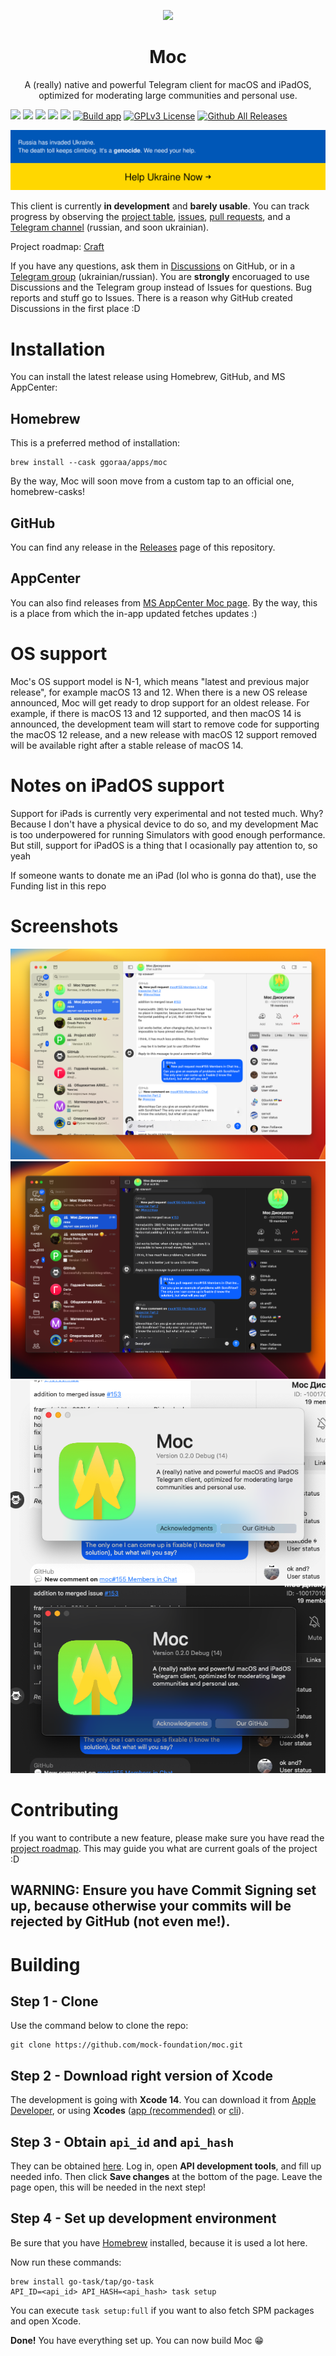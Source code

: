 <p align="center">
  <img src="https://github.com/mock-foundation/moc/raw/master/Shared/Assets.xcassets/AppIcon.appiconset/icon_256x256.png">
</p>

<h1 align="center">Moc</h1>

<p align="center">
A (really) native and powerful Telegram client for macOS and iPadOS, optimized
for moderating large communities and personal use. 
</p>

![](https://img.shields.io/badge/platform-macOS,%20iPadOS-000000?style=flat&logo=apple&logoColor=white)
![](https://img.shields.io/badge/minimum%20OS-macOS%2012,%20iPadOS%2015.2-blueviolet?style=flat&logo=apple&logoColor=white)
![](https://img.shields.io/badge/Swift%205.7-FA7343?style=flat&logo=swift&logoColor=white)
![](https://img.shields.io/badge/SwiftUI-2E00F1?style=flat&logo=swift&logoColor=white)
![](https://img.shields.io/badge/Telegram-2CA5E0?style=flat&logo=telegram&logoColor=white)
[![Build app](https://github.com/mock-foundation/moc/actions/workflows/build.yml/badge.svg)](https://github.com/mock-foundation/moc/actions/workflows/build.yml)
[![GPLv3 License](https://img.shields.io/badge/License-GPL%20v3-yellow.svg?style=flat)](https://opensource.org/licenses/)
[![Github All Releases](https://img.shields.io/github/downloads/mock-foundation/moc/total.svg?style=flat)]() 

[![SWUbanner](https://raw.githubusercontent.com/vshymanskyy/StandWithUkraine/main/banner2-direct.svg)](https://vshymanskyy.github.io/StandWithUkraine/)

This client is currently **in development** and **barely usable**. You can track progress by observing the [project table](https://github.com/orgs/mock-foundation/projects/2), [issues](https://github.com/mock-foundation/moc/issues), [pull requests](https://github.com/mock-foundation/moc/pulls), and a [Telegram channel](https://t.me/moc_updates_ua) (russian, and soon ukrainian).

Project roadmap: [Craft](https://www.craft.do/s/rmUOSbIPXTVbCY)

If you have any questions, ask them in [Discussions](https://github.com/mock-foundation/moc/discussions) on GitHub, or in a [Telegram group](https://t.me/moc_discussion) (ukrainian/russian). You are **strongly** encoruaged to use Discussions and the Telegram group instead of Issues for questions. Bug reports and stuff go to Issues. There is a reason why GitHub created Discussions in the first place :D

# Installation

You can install the latest release using Homebrew, GitHub, and MS AppCenter:

## Homebrew

This is a preferred method of installation:

```shell
brew install --cask ggoraa/apps/moc
```

By the way, Moc will soon move from a custom tap to an official one, homebrew-casks!

## GitHub

You can find any release in the [Releases](https://github.com/mock-foundation/moc/releases) page of this
repository.

## AppCenter

You can also find releases from [MS AppCenter Moc page](https://install.appcenter.ms/orgs/mock-foundation/apps/moc/distribution_groups/releases). By the way,
this is a place from which the in-app updated fetches updates :)

# OS support

Moc's OS support model is N-1, which means "latest and previous major release",
for example macOS 13 and 12. When there is a new OS release announced, Moc 
will get ready to drop support for an oldest release. For example, if 
there is macOS 13 and 12 supported, and then macOS 14 is announced, the development
team will start to remove code for supporting the macOS 12 release, and a new release
with macOS 12 support removed will be available right after a stable release of macOS
14.

# Notes on iPadOS support

Support for iPads is currently very experimental and not tested much. 
Why? Because I don't have a physical device to do so, and my development Mac is too 
underpowered for running Simulators with good enough performance. But still, support
for iPadOS is a thing that I ocasionally pay attention to, so yeah

If someone wants to donate me an iPad (lol who is gonna do that), use the Funding list
in this repo

# Screenshots
![](.github/images/screenshots/light/main.png)
![](.github/images/screenshots/dark/main.png)
![](.github/images/screenshots/light/about.png)
![](.github/images/screenshots/dark/about.png)

# Contributing

If you want to contribute a new feature, please make sure you have read the [project roadmap](https://www.craft.do/s/rmUOSbIPXTVbCY). This may guide you what are current goals of the project :D

## WARNING: Ensure you have Commit Signing set up, because otherwise your commits will be rejected by GitHub (not even me!).

# Building

## Step 1 - Clone

Use the command below to clone the repo:

```shell
git clone https://github.com/mock-foundation/moc.git 
```

## Step 2 - Download right version of Xcode

The development is going with **Xcode 14**. You can download it from
[Apple Developer](https://developer.apple.com/download/release/), or using
**Xcodes** ([app (recommended)](https://github.com/RobotsAndPencils/XcodesApp) or 
[cli](https://github.com/RobotsAndPencils/xcodes)).

## Step 3 - Obtain `api_id` and `api_hash`

They can be obtained [here](https://my.telegram.org/). Log in, open **API development tools**, and fill up needed info. Then click **Save changes**
at the bottom of the page. Leave the page open, this will be needed in the next step!

## Step 4 - Set up development environment

Be sure that you have [Homebrew](https://brew.sh) installed, because it is used a lot here.

Now run these commands:
```shell
brew install go-task/tap/go-task
API_ID=<api_id> API_HASH=<api_hash> task setup
```

You can execute `task setup:full` if you want to also fetch SPM packages and open Xcode.

**Done!** You have everything set up. You can now build Moc 😁
